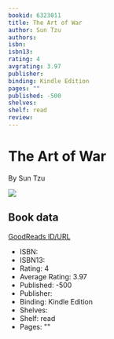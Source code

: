 ```yaml
---
bookid: 6323011
title: The Art of War
author: Sun Tzu
authors: 
isbn: 
isbn13: 
rating: 4
avgrating: 3.97
publisher: 
binding: Kindle Edition
pages: ""
published: -500
shelves: 
shelf: read
review: 
---
```


# The Art of War

By Sun Tzu

![](https://i.gr-assets.com/images/S/compressed.photo.goodreads.com/books/1328308024l/6323011.jpg)

## Book data

[GoodReads ID/URL](https://www.goodreads.com/book/show/6323011)

- ISBN: 
- ISBN13: 
- Rating: 4
- Average Rating: 3.97
- Published: -500
- Publisher: 
- Binding: Kindle Edition
- Shelves: 
- Shelf: read
- Pages: ""

